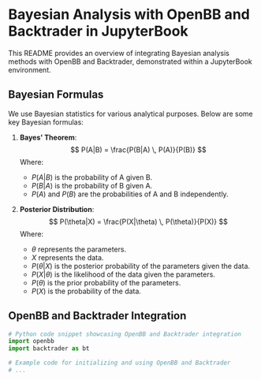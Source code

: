 # Bayesian Analysis with OpenBB and Backtrader in JupyterBook

This README provides an overview of integrating Bayesian analysis methods with OpenBB and Backtrader, demonstrated within a JupyterBook environment.

## Bayesian Formulas

We use Bayesian statistics for various analytical purposes. Below are some key Bayesian formulas:

1. **Bayes' Theorem**:
   $$
   P(A|B) = \frac{P(B|A) \, P(A)}{P(B)}
   $$
   Where:
   - $P(A|B)$ is the probability of A given B.
   - $P(B|A)$ is the probability of B given A.
   - $P(A)$ and $P(B)$ are the probabilities of A and B independently.

2. **Posterior Distribution**:
   $$
   P(\theta|X) = \frac{P(X|\theta) \, P(\theta)}{P(X)}
   $$
   Where:
   - $\theta$ represents the parameters.
   - $X$ represents the data.
   - $P(\theta|X)$ is the posterior probability of the parameters given the data.
   - $P(X|\theta)$ is the likelihood of the data given the parameters.
   - $P(\theta)$ is the prior probability of the parameters.
   - $P(X)$ is the probability of the data.

## OpenBB and Backtrader Integration

```python
# Python code snippet showcasing OpenBB and Backtrader integration
import openbb
import backtrader as bt

# Example code for initializing and using OpenBB and Backtrader
# ...


